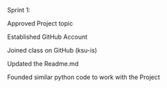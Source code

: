 Sprint 1:

Approved Project topic

Established GitHub Account

Joined class on GitHub (ksu-is)

Updated the Readme.md

Founded similar python code to work with the Project